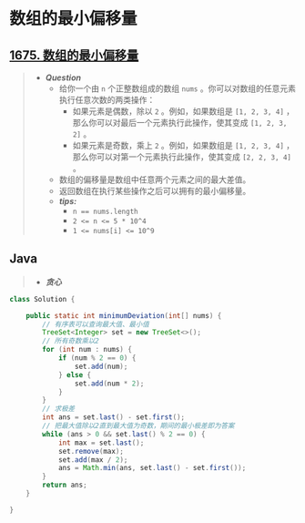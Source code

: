 # 数组的最小偏移量

## [1675. 数组的最小偏移量](https://leetcode.cn/problems/minimize-deviation-in-array/)

> - ***Question***
>   - 给你一个由 `n` 个正整数组成的数组 `nums` 。你可以对数组的任意元素执行任意次数的两类操作：
>     - 如果元素是偶数，除以 `2` 。例如，如果数组是 `[1, 2, 3, 4]` ，那么你可以对最后一个元素执行此操作，使其变成 `[1, 2, 3, 2]` 。
>     - 如果元素是奇数，乘上 `2` 。例如，如果数组是 `[1, 2, 3, 4]` ，那么你可以对第一个元素执行此操作，使其变成 `[2, 2, 3, 4]` 。
>   - 数组的偏移量是数组中任意两个元素之间的最大差值。
>   - 返回数组在执行某些操作之后可以拥有的最小偏移量。
>   - ***tips:***
>     - `n == nums.length`
>     - `2 <= n <= 5 * 10^4`
>     - `1 <= nums[i] <= 10^9`

## Java

> - ***贪心***

```java
class Solution {

    public static int minimumDeviation(int[] nums) {
        // 有序表可以查询最大值、最小值
        TreeSet<Integer> set = new TreeSet<>();
        // 所有奇数乘以2
        for (int num : nums) {
            if (num % 2 == 0) {
                set.add(num);
            } else {
                set.add(num * 2);
            }
        }
        // 求极差
        int ans = set.last() - set.first();
        // 把最大值除以2直到最大值为奇数，期间的最小极差即为答案
        while (ans > 0 && set.last() % 2 == 0) {
            int max = set.last();
            set.remove(max);
            set.add(max / 2);
            ans = Math.min(ans, set.last() - set.first());
        }
        return ans;
    }

}
```
